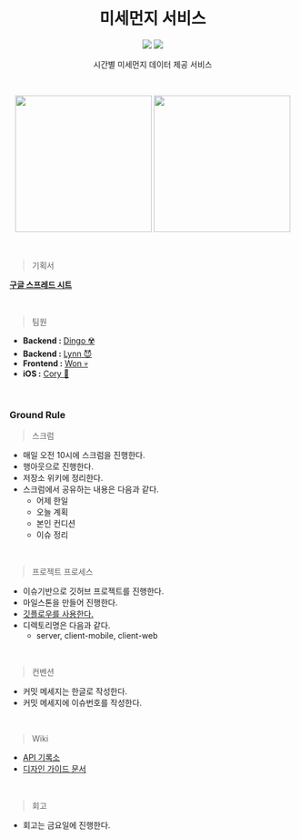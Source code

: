 
<h1 align="center">
  미세먼지 서비스
</h1>
<p align="center">

<p align="center">
 <img src="https://img.shields.io/badge/platform-iOS-9cf.svg">        <img src="https://img.shields.io/badge/Swift-5.2-orange">
 <p align="center">시간별 미세먼지 데이터 제공 서비스</p>
</p>

<br>

<p align="center">
<img src="https://github.com/codesquad-member-2020/dust-2/raw/master/client-mobile/proto/dark_mode.gif" width="240px"> <img src="https://github.com/codesquad-member-2020/dust-2/raw/master/client-mobile/proto/light_mode.gif" width="240px"> 
</p>

<br>

> 기획서

[**구글 스프레드 시트**](https://docs.google.com/spreadsheets/d/1BTmeG2f5LyCf106FYkBIfaoFl4QfOKf-StPW2wJHG_I/edit#gid=0)

<br>

> 팀원

- **Backend :** [Dingo ☢️](https://github.com/kyungrae)
- **Backend :** [Lynn 😈](https://github.com/beemiel)
- **Frontend :** [Won 💀](https://github.com/sangwon21)
- **iOS :** [Cory 🦊](https://github.com/corykim0829)

<br>

### Ground Rule

> 스크럼

- 매일 오전 10시에 스크럼을 진행한다.
- 행아웃으로 진행한다.
- 저장소 위키에 정리한다.
- 스크럼에서 공유하는 내용은 다음과 같다.
  - 어제 한일
  - 오늘 계획
  - 본인 컨디션
  - 이슈 정리

<br>

> 프로젝트 프로세스

- 이슈기반으로 깃허브 프로젝트를 진행한다.
- 마일스톤을 만들어 진행한다.
- [깃플로우를 사용한다.](https://woowabros.github.io/experience/2017/10/30/baemin-mobile-git-branch-strategy.html)
- 디렉토리명은 다음과 같다.
  - server, client-mobile, client-web

<br>

> 컨벤션

- 커밋 메세지는 한글로 작성한다.
- 커밋 메세지에 이슈번호를 작성한다.

<br>

> Wiki

- [API 기록소](https://github.com/codesquad-member-2020/dust-2/wiki/API-%EA%B8%B0%EB%A1%9D%EC%86%8C)
- [디자인 가이드 문서](https://github.com/codesquad-member-2020/dust-2/wiki/%EB%94%94%EC%9E%90%EC%9D%B8-%EA%B0%80%EC%9D%B4%EB%93%9C-%EB%AC%B8%EC%84%9C)

<br>

> 회고

- 회고는 금요일에 진행한다.

<br>
